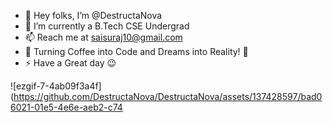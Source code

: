 - 👋 Hey folks, I’m @DestructaNova
- 🌱 I’m currently a B.Tech CSE Undergrad 
- 📫 Reach me at saisuraj10@gmail.com
- 👀 Turning Coffee into Code and Dreams into Reality! 🚀
- ⚡ Have a Great day 😉

![ezgif-7-4ab09f3a4f](https://github.com/DestructaNova/DestructaNova/assets/137428597/bad06021-01e5-4e6e-aeb2-c74

